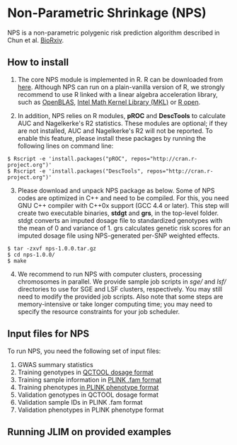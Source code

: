 ﻿
# Non-Parametric Shrinkage (NPS)
NPS is a non-parametric polygenic risk prediction algorithm described in Chun et al. [BioRxiv](https://www.biorxiv.org/content/early/2018/07/16/370064). 


## How to install

1. The core NPS module is implemented in R. R can be downloaded from [here](https://www.r-project.org/). Although NPS can run on a plain-vanilla version of R, we strongly recommend to use R linked with a linear algebra acceleration library, such as [OpenBLAS](https://www.openblas.net/), [Intel Math Kernel Library (MKL)](https://software.intel.com/en-us/articles/using-intel-mkl-with-r) or [R open](https://mran.microsoft.com/open). 

2. In addition, NPS relies on R modules, **pROC** and **DescTools** to calculate AUC and Nagelkerke's R2 statistics. These modules are optional; if they are not installed, AUC and Nagelkerke's R2 will not be reported. To enable this feature, please install these packages by running the following lines on command line: 

```
$ Rscript -e 'install.packages("pROC", repos="http://cran.r-project.org")' 
$ Rscript -e 'install.packages("DescTools", repos="http://cran.r-project.org")' 
```

3. Please download and unpack NPS package as below. Some of NPS codes are optimized in C++ and need to be compiled. For this, you need GNU C++ compiler with C++0x support (GCC 4.4 or later). This step will create two executable binaries, **stdgt** and **grs**, in the top-level folder. stdgt converts an imputed dosage file to standardized genotypes with the mean of 0 and variance of 1. grs calculates genetic risk scores for an imputed dosage file using NPS-generated per-SNP weighted effects. 

```
$ tar -zxvf nps-1.0.0.tar.gz
$ cd nps-1.0.0/
$ make
```

4. We recommend to run NPS with computer clusters, processing chromosomes in parallel. We provide sample job scripts in *sge/* and *lsf/* directories to use for SGE and LSF clusters, respectively. You may still need to modify the provided job scripts. Also note that some steps are memory-intensive or take longer computing time; you may need to specify the resource constraints for your job scheduler. 

## Input files for NPS
To run NPS, you need the following set of input files: 
1. GWAS summary statistics 
2. Training genotypes in [QCTOOL dosage format](https://www.well.ox.ac.uk/~gav/qctool/)
3. Training sample information in [PLINK .fam format](https://www.cog-genomics.org/plink2/formats#fam)
4. Training phenotypes [in PLINK phenotype format](http://zzz.bwh.harvard.edu/plink/data.shtml#pheno)
5. Validation genotypes in QCTOOL dosage format
6. Validation sample IDs in PLINK .fam format
7. Validation phenotypes in PLINK phenotype format


## Running JLIM on provided examples  

